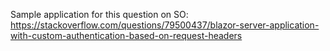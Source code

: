 Sample application for this question on SO: https://stackoverflow.com/questions/79500437/blazor-server-application-with-custom-authentication-based-on-request-headers
